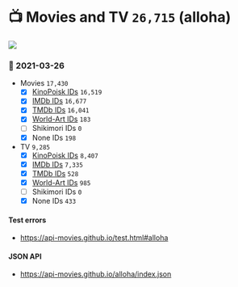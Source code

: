 # :tv: Movies and TV `26,715` (alloha)

<a href="https://API-Movies.github.io"><img src="https://API-Movies.github.io/banner.png?cache"></a>

### :date: 2021-03-26
- Movies `17,430`
  - [x] <a href="https://API-Movies.github.io/alloha/movie_kinopoisk_ids.json">KinoPoisk IDs</a> `16,519`
  - [x] <a href="https://API-Movies.github.io/alloha/movie_imdb_ids.json">IMDb IDs</a> `16,677`
  - [x] <a href="https://API-Movies.github.io/alloha/movie_tmdb_ids.json">TMDb IDs</a> `16,041`
  - [x] <a href="https://API-Movies.github.io/alloha/movie_world_art_ids.json">World-Art IDs</a> `183`
  - [ ] Shikimori IDs `0`
  - [x] None IDs `198`
- TV `9,285`
  - [x] <a href="https://API-Movies.github.io/alloha/tv_kinopoisk_ids.json">KinoPoisk IDs</a> `8,407`
  - [x] <a href="https://API-Movies.github.io/alloha/tv_imdb_ids.json">IMDb IDs</a> `7,335`
  - [x] <a href="https://API-Movies.github.io/alloha/tv_tmdb_ids.json">TMDb IDs</a> `528`
  - [x] <a href="https://API-Movies.github.io/alloha/tv_world_art_ids.json">World-Art IDs</a> `985`
  - [ ] Shikimori IDs `0`
  - [x] None IDs `433`
#### Test errors
- <a href='https://api-movies.github.io/test.html#alloha'>https://api-movies.github.io/test.html#alloha</a>
#### JSON API
- <a href='https://api-movies.github.io/alloha/index.json'>https://api-movies.github.io/alloha/index.json</a>

